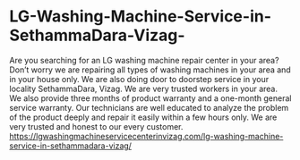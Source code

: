 # LG-Washing-Machine-Service-in-SethammaDara-Vizag-
Are you searching for an LG washing machine repair center in your area? Don’t worry we are repairing all types of washing machines in your area and in your house only. We are also doing door to doorstep service in your locality SethammaDara, Vizag. We are very trusted workers in your area. We also provide three months of product warranty and a one-month general service warranty. Our technicians are well educated to analyze the problem of the product deeply and repair it easily within a few hours only. We are very trusted and honest to our every customer. https://lgwashingmachineservicecenterinvizag.com/lg-washing-machine-service-in-sethammadara-vizag/
